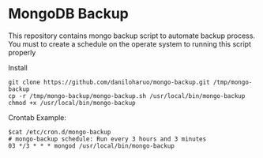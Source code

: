 MongoDB Backup
===

This repository contains mongo backup script to automate backup process.
You must to create a schedule on the operate system to running this script properly

Install
```
git clone https://github.com/daniloharuo/mongo-backup.git /tmp/mongo-backup
cp -r /tmp/mongo-backup/mongo-backup.sh /usr/local/bin/mongo-backup
chmod +x /usr/local/bin/mongo-backup
```

Crontab Example:
```
$cat /etc/cron.d/mongo-backup
# mongo-backup schedule: Run every 3 hours and 3 minutes
03 */3 * * * mongod /usr/local/bin/mongo-backup
```
